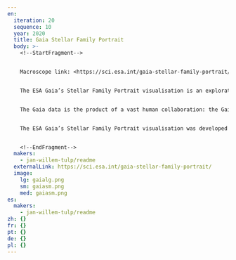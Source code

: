 ```yaml
---
en:
  iteration: 20
  sequence: 10
  year: 2020
  title: Gaia Stellar Family Portrait
  body: >-
    <!--StartFragment-->


    Macroscope link: <https://sci.esa.int/gaia-stellar-family-portrait/>


    The ESA Gaia’s Stellar Family Portrait visualisation is an exploration of the Hertzsprung–Russell diagram, a fundamental tool in astronomy, using data from the second data release of ESA’s Gaia mission. The second Gaia data release was made public on 25 April 2018. Learn more about Gaia: sci.esa.int/gaia. 


    The Gaia data is the product of a vast human collaboration: the Gaia Data Processing and Analysis Consortium (DPAC), a large pan-European team of about 450 scientists and software developers who are entrusted with the complex task of analysing and processing the satellite data to produce the Gaia catalogues. 


    The ESA Gaia’s Stellar Family Portrait visualisation was developed for the European Space Agency by Jan Willem Tulp (TULP interactive) with support from Jos de Bruijne (ESA), Claudia Mignone (ATG Europe for ESA) and Tineke Roegiers (HE Space for ESA). Acknowledgement: Karen O’Flaherty (EJR-Quartz for ESA).


    <!--EndFragment-->
  makers:
    - jan-willem-tulp/readme
  externalLink: https://sci.esa.int/gaia-stellar-family-portrait/
  image:
    lg: gaialg.png
    sm: gaiasm.png
    med: gaiasm.png
es:
  makers:
    - jan-willem-tulp/readme
zh: {}
fr: {}
pt: {}
de: {}
pl: {}
---
```

